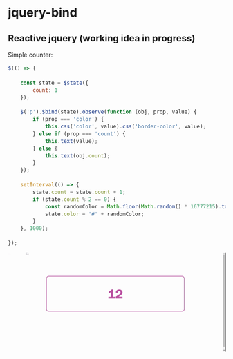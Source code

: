 # jquery-bind

## Reactive jquery (working idea in progress)

Simple counter:
```javascript
$(() => {

    const state = $state({
        count: 1
    });

    $('p').$bind(state).observe(function (obj, prop, value) {
        if (prop === 'color') {
            this.css('color', value).css('border-color', value);
        } else if (prop === 'count') {
            this.text(value);
        } else {
            this.text(obj.count);
        }
    });

    setInterval(() => {
        state.count = state.count + 1;
        if (state.count % 2 == 0) {
            const randomColor = Math.floor(Math.random() * 16777215).toString(16);
            state.color = '#' + randomColor;
        }
    }, 1000);

});
```

![cc](./example-screen.gif)



